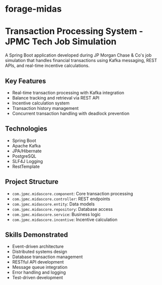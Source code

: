 # forage-midas
# Transaction Processing System - JPMC Tech Job Simulation

A Spring Boot application developed during JP Morgan Chase & Co's job simulation that handles financial transactions using Kafka messaging, REST APIs, and real-time incentive calculations.

## Key Features

- Real-time transaction processing with Kafka integration
- Balance tracking and retrieval via REST API
- Incentive calculation system
- Transaction history management
- Concurrent transaction handling with deadlock prevention

## Technologies

- Spring Boot
- Apache Kafka
- JPA/Hibernate
- PostgreSQL
- SLF4J Logging
- RestTemplate

## Project Structure

- `com.jpmc.midascore.component`: Core transaction processing
- `com.jpmc.midascore.controller`: REST endpoints
- `com.jpmc.midascore.entity`: Data models
- `com.jpmc.midascore.repository`: Database access
- `com.jpmc.midascore.service`: Business logic
- `com.jpmc.midascore.incentive`: Incentive calculation

## Skills Demonstrated

- Event-driven architecture
- Distributed systems design
- Database transaction management
- RESTful API development
- Message queue integration
- Error handling and logging
- Test-driven development
